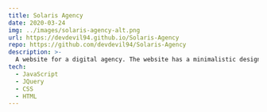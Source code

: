 ```yaml
---
title: Solaris Agency
date: 2020-03-24
img: ../images/solaris-agency-alt.png
url: https://devdevil94.github.io/Solaris-Agency
repo: https://github.com/devdevil94/Solaris-Agency
description: >-
  A website for a digital agency. The website has a minimalistic design with simple scroll JavaScript animations.
tech:
  - JavaScript
  - JQuery
  - CSS
  - HTML
---
```

